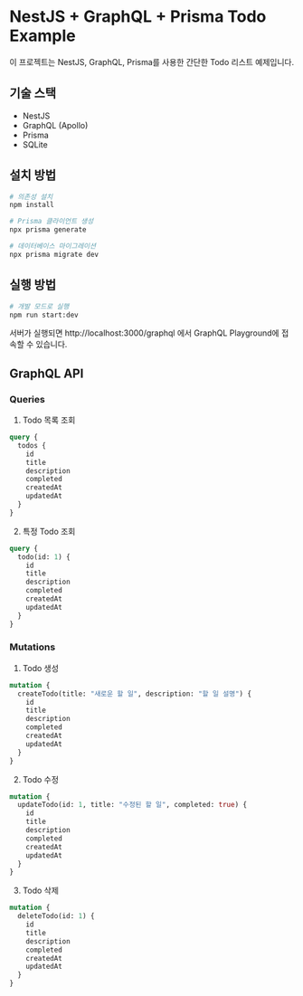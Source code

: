 # NestJS + GraphQL + Prisma Todo Example

이 프로젝트는 NestJS, GraphQL, Prisma를 사용한 간단한 Todo 리스트 예제입니다.

## 기술 스택

- NestJS
- GraphQL (Apollo)
- Prisma
- SQLite

## 설치 방법

```bash
# 의존성 설치
npm install

# Prisma 클라이언트 생성
npx prisma generate

# 데이터베이스 마이그레이션
npx prisma migrate dev
```

## 실행 방법

```bash
# 개발 모드로 실행
npm run start:dev
```

서버가 실행되면 http://localhost:3000/graphql 에서 GraphQL Playground에 접속할 수 있습니다.

## GraphQL API

### Queries

1. Todo 목록 조회

```graphql
query {
  todos {
    id
    title
    description
    completed
    createdAt
    updatedAt
  }
}
```

2. 특정 Todo 조회

```graphql
query {
  todo(id: 1) {
    id
    title
    description
    completed
    createdAt
    updatedAt
  }
}
```

### Mutations

1. Todo 생성

```graphql
mutation {
  createTodo(title: "새로운 할 일", description: "할 일 설명") {
    id
    title
    description
    completed
    createdAt
    updatedAt
  }
}
```

2. Todo 수정

```graphql
mutation {
  updateTodo(id: 1, title: "수정된 할 일", completed: true) {
    id
    title
    description
    completed
    createdAt
    updatedAt
  }
}
```

3. Todo 삭제

```graphql
mutation {
  deleteTodo(id: 1) {
    id
    title
    description
    completed
    createdAt
    updatedAt
  }
}
```
